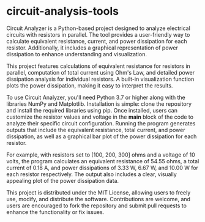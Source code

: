 # circuit-analysis-tools
Circuit Analyzer is a Python-based project designed to analyze electrical circuits with resistors in parallel. The tool provides a user-friendly way to calculate equivalent resistance, current, and power dissipation for each resistor. Additionally, it includes a graphical representation of power dissipation to enhance understanding and visualization.

This project features calculations of equivalent resistance for resistors in parallel, computation of total current using Ohm's Law, and detailed power dissipation analysis for individual resistors. A built-in visualization function plots the power dissipation, making it easy to interpret the results.

To use Circuit Analyzer, you'll need Python 3.7 or higher along with the libraries NumPy and Matplotlib. Installation is simple: clone the repository and install the required libraries using pip. Once installed, users can customize the resistor values and voltage in the __main__ block of the code to analyze their specific circuit configuration. Running the program generates outputs that include the equivalent resistance, total current, and power dissipation, as well as a graphical bar plot of the power dissipation for each resistor.

For example, with resistors set to [100, 200, 300] ohms and a voltage of 10 volts, the program calculates an equivalent resistance of 54.55 ohms, a total current of 0.18 A, and power dissipations of 3.33 W, 6.67 W, and 10.00 W for each resistor respectively. The output also includes a clear, visually appealing plot of the power dissipation data.

This project is distributed under the MIT License, allowing users to freely use, modify, and distribute the software. Contributions are welcome, and users are encouraged to fork the repository and submit pull requests to enhance the functionality or fix issues.
